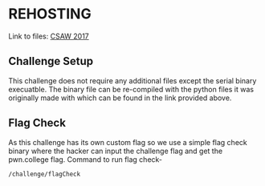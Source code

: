 # REHOSTING

Link to files: [CSAW 2017](https://github.com/osirislab/CSAW-CTF-2017-Quals/tree/master/misc/serial)

## Challenge Setup
This challenge does not require any additional files except the serial binary execuatble. The binary file can be re-compiled with the python files it was originally made with which can be found in the link provided above.

## Flag Check
As this challenge has its own custom flag so we use a simple flag check binary where the hacker can input the challenge flag and get the pwn.college flag.
Command to run flag check-
```
/challenge/flagCheck
```